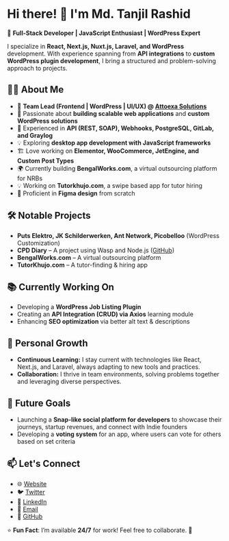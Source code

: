 # Hi there! 👋 I'm Md. Tanjil Rashid

🚀 **Full-Stack Developer | JavaScript Enthusiast | WordPress Expert**

I specialize in **React, Next.js, Nuxt.js, Laravel, and WordPress** development. With experience spanning from **API integrations** to **custom WordPress plugin development**, I bring a structured and problem-solving approach to projects.

## 👨‍💻 About Me
- 💼 **Team Lead (Frontend | WordPress | UI/UX) @ [Attoexa Solutions](https://attoexasolutions.com/)**
- 🎯 Passionate about **building scalable web applications** and **custom WordPress solutions**
- 🔧 Experienced in **API (REST, SOAP), Webhooks, PostgreSQL, GitLab, and Graylog**
- 💡 Exploring **desktop app development with JavaScript frameworks**
- 🏗️ Love working on **Elementor, WooCommerce, JetEngine, and Custom Post Types**
- 🌍 Currently building **BengalWorks.com**, a virtual outsourcing platform for NRBs
- 💡 Working on **Tutorkhujo.com**, a swipe based app for tutor hiring
- 🎨 Proficient in **Figma design** from scratch

## 🛠️ Notable Projects
- **Puts Elektro, JK Schilderwerken, Ant Network, Picobelloo** (WordPress Customization)
- **CPD Diary** – A project using Wasp and Node.js ([GitHub](https://github.com/TanjilRashid/cpddiary.git))
- **BengalWorks.com** – A virtual outsourcing platform
- **TutorKhujo.com** – A tutor-finding & hiring app

## 📚 Currently Working On
- Developing a **WordPress Job Listing Plugin**
- Creating an **API Integration (CRUD) via Axios** learning module
- Enhancing **SEO optimization** via better alt text & descriptions

## 🌱 Personal Growth
- **Continuous Learning:** I stay current with technologies like React, Next.js, and Laravel, always adapting to new tools and practices.
- **Collaboration:** I thrive in team environments, solving problems together and leveraging diverse perspectives.

## 🚀 Future Goals
- Launching a **Snap-like social platform for developers** to showcase their journeys, startup revenues, and connect with Indie founders
- Developing a **voting system** for an app, where users can vote for others based on set criteria

## 📫 Let's Connect
- 🌐 [Website](https://attoexasolutions.com/)
- 🐦 [Twitter](https://twitter.com/TanjilRashid)
- 💼 [LinkedIn](https://www.linkedin.com/in/tanjilrashid/)
- 📧 [Email](mailto:tanjilrashid.dev@gmail.com)
- 🔗 [GitHub](https://github.com/TanjilRashid)

⭐ **Fun Fact**: I’m available **24/7** for work! Feel free to collaborate. 🤝
